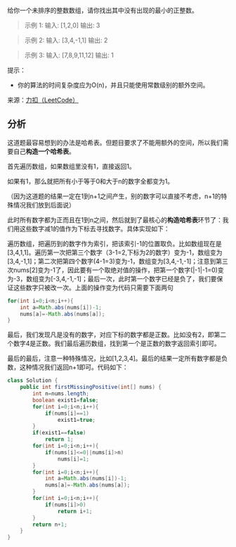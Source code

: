 给你一个未排序的整数数组，请你找出其中没有出现的最小的正整数。

>示例 1:
输入: [1,2,0]
输出: 3

>示例 2:
输入: [3,4,-1,1]
输出: 2

>示例 3:
输入: [7,8,9,11,12]
输出: 1
 
提示：

- 你的算法的时间复杂度应为O(n)，并且只能使用常数级别的额外空间。

来源：[力扣（LeetCode）](https://leetcode-cn.com/problems/first-missing-positive)

## 分析

这道题最容易想到的办法是哈希表。但题目要求了不能用额外的空间，所以我们需要自己**构造一个哈希表**。

首先遍历数组，如果数组里没有1，直接返回1。

如果有1，那么就把所有小于等于0和大于n的数字全都变为1。

（因为这道题的结果一定在1到n+1之间产生，别的数字可以直接不考虑，n+1的特殊情况我们放到后面说）

此时所有数字都为正而且在1到n之间，然后就到了最核心的**构造哈希表**环节了：我们用这些数字减1的值作为下标去寻找数字。具体实现如下：

遍历数组，把遍历到的数字作为索引，把该索引-1的位置取负。比如数组现在是[3,4,1,1]。遍历第一次把第三个数字（3-1=2,下标为2的数字）变为-1，数组变为[3,4,-1,1]；第二次把第四个数字(4-1=3)变为-1，数组变为[3,4,-1,-1]；注意到第三次nums[2]变为-1了，因此要有一个取绝对值的操作，把第一个数字(|-1|-1=0)变为-3，数组变为[-3,4,-1,-1]；最后一次，此时第一个数字已经是负了，我们要保证这些数字只被改一次。上面的操作变为代码只需要下面两句

```java
for(int i=0;i<n;i++){
	int a=Math.abs(nums[i])-1;
	nums[a]=-Math.abs(nums[a]);
}
```

最后，我们发现凡是没有的数字，对应下标的数字都是正数。比如没有2，即第二个数字4是正数。我们最后遍历数组，找到第一个是正数的数字返回索引即可。

最后的最后，注意一种特殊情况，比如[1,2,3,4]。最后的结果一定所有数字都是负数，这种情况我们返回n+1即可。代码如下：

```java
class Solution {
    public int firstMissingPositive(int[] nums) {
        int n=nums.length;
        boolean exist1=false;
        for(int i=0;i<n;i++){
            if(nums[i]==1)
                exist1=true;
        }
        if(exist1==false)
            return 1;
        for(int i=0;i<n;i++){
            if(nums[i]<=0||nums[i]>n)
                nums[i]=1;
        }
        for(int i=0;i<n;i++){
            int a=Math.abs(nums[i])-1;
            nums[a]=-Math.abs(nums[a]);
        }
        for(int i=0;i<n;i++){
            if(nums[i]>0)
                return i+1;
        }
        return n+1;
    }
}
```
